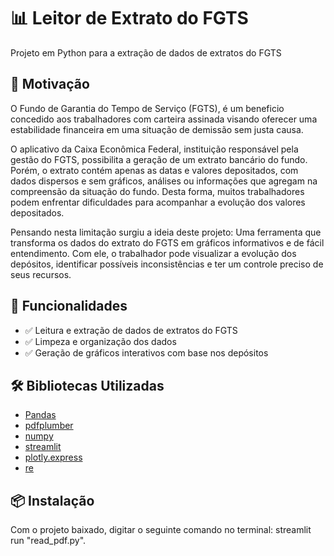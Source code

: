 # 📊 Leitor de Extrato do FGTS
Projeto em Python para a extração de dados de extratos do FGTS

## 🧠 Motivação
O Fundo de Garantia do Tempo de Serviço (FGTS), é um beneficio concedido aos trabalhadores com carteira assinada visando oferecer uma estabilidade financeira em uma situação de demissão sem justa causa.

O aplicativo da Caixa Econômica Federal, instituição responsável pela gestão do FGTS, possibilita a geração de um extrato bancário do fundo. 
Porém, o extrato contém apenas as datas e valores depositados, com dados dispersos e sem gráficos, análises ou informações que agregam na compreensão da situação do fundo. 
Desta forma, muitos trabalhadores podem enfrentar dificuldades para acompanhar a evolução dos valores depositados.

Pensando nesta limitação surgiu a ideia deste projeto: 
Uma ferramenta que transforma os dados do extrato do FGTS em gráficos informativos e de fácil entendimento. 
Com ele, o trabalhador pode visualizar a evolução dos depósitos, identificar possíveis inconsistências e ter um controle preciso de seus recursos.

## 🚀 Funcionalidades
- ✅ Leitura e extração de dados de extratos do FGTS
- ✅ Limpeza e organização dos dados
- ✅ Geração de gráficos interativos com base nos depósitos

## 🛠️ Bibliotecas Utilizadas
- [Pandas](https://pandas.pydata.org)
- [pdfplumber](https://pypi.org/project/pdfplumber/)
- [numpy](https://numpy.org)
- [streamlit](https://streamlit.io)
- [plotly.express](https://plotly.com/python/plotly-express/)
- [re](https://docs.python.org/3/library/re.html)

## 📦 Instalação
Com o projeto baixado, digitar o seguinte comando no terminal: streamlit run "read_pdf.py".
